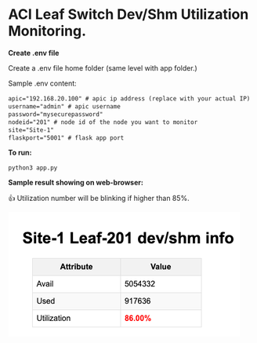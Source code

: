 # ACI Leaf Switch Dev/Shm Utilization Monitoring.

**Create .env file**

Create a .env file home folder (same level with app folder.)

Sample .env content:

```
apic="192.168.20.100" # apic ip address (replace with your actual IP)
username="admin" # apic username
password="mysecurepassword"
nodeid="201" # node id of the node you want to monitor
site="Site-1"
flaskport="5001" # flask app port
```

**To run:**

```
python3 app.py
```

**Sample result showing on web-browser:**

:+1: Utilization number will be blinking if higher than 85%.

![Sample result leaf dev/shm information](/assets/images/utilization.png)
